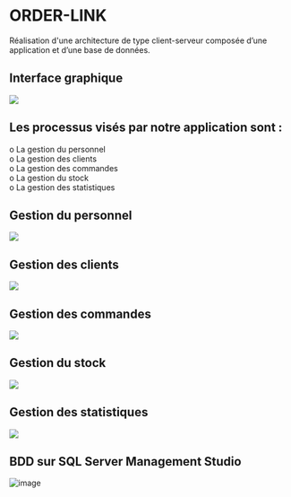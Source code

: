 # ORDER-LINK

Réalisation d'une architecture de type client-serveur composée d’une application et d’une base de données. 


## Interface graphique 

![](https://media.discordapp.net/attachments/429783640361140225/1183768396320473180/image.png?ex=6589893b&is=6577143b&hm=9595558c42ffa214b5b277a1a8c743c6622882a884d35291e9ef014715ba3cb8&=&format=webp&quality=lossless&width=1136&height=623)

## Les processus visés par notre application sont :

o	La gestion du personnel  
o	La gestion des clients  
o	La gestion des commandes  
o	La gestion du stock  
o	La gestion des statistiques  

## Gestion du personnel 
![](https://media.discordapp.net/attachments/429783640361140225/1183768396320473180/image.png?ex=6589893b&is=6577143b&hm=9595558c42ffa214b5b277a1a8c743c6622882a884d35291e9ef014715ba3cb8&=&format=webp&quality=lossless&width=1136&height=623)
## Gestion des clients
![](https://media.discordapp.net/attachments/429783640361140225/1183771222501232761/image.png?ex=65898bdc&is=657716dc&hm=3c7cd46518ff25b58138f92d90857b343a30eab254afcde003a607ca832a6a0e&=&format=webp&quality=lossless&width=1142&height=622)
## Gestion des commandes
![](https://media.discordapp.net/attachments/429783640361140225/1183771988397916190/image.png?ex=65898c93&is=65771793&hm=648e1eec8c220ff7d95eccc163a0e92fda94e72d87b748c23424afd9b1e4ca1b&=&format=webp&quality=lossless&width=1130&height=623)
## Gestion du stock
![](https://media.discordapp.net/attachments/429783640361140225/1183772296603770910/image.png?ex=65898cdc&is=657717dc&hm=77668b99b9a7bdce66b00e06d6dc9a6bb3cf251b8de2e463a676c42720e13b3b&=&format=webp&quality=lossless&width=1141&height=623)
## Gestion des statistiques  
![](https://media.discordapp.net/attachments/429783640361140225/1183775566453800970/image.png?ex=65898fe8&is=65771ae8&hm=1640c31dfcd3e3158ac33509a3d7cf239d6f3baba2a60cb35d810591a793daf4&=&format=webp&quality=lossless&width=1138&height=623)

## BDD sur SQL Server Management Studio
![image](https://github.com/Mi2ll/ORDER-LINK/assets/119260964/09a696fb-89d1-461a-a78d-57f2b727173e)

